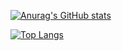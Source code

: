 [![Anurag's GitHub stats](https://github-readme-stats.vercel.app/api?username=Baptiste-Crepin&show_icons=true&theme=great-gatsby)](https://github.com/anuraghazra/github-readme-stats)

[![Top Langs](https://github-readme-stats.vercel.app/api/top-langs/?username=Baptiste-Crepin&layout=compact&theme=great-gatsby)](https://github.com/anuraghazra/github-readme-stats)
